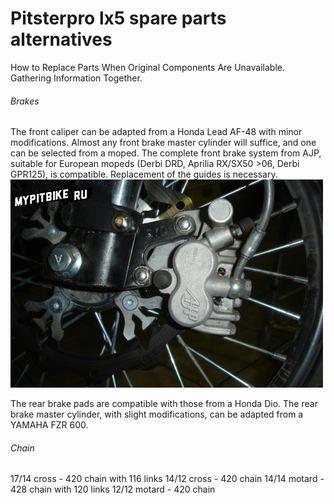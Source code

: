 # Pitsterpro lx5 spare parts alternatives

How to Replace Parts When Original Components Are Unavailable.
Gathering Information Together.

###### Brakes

The front caliper can be adapted from a Honda Lead AF-48 with minor modifications.
Almost any front brake master cylinder will suffice, and one can be selected from a moped.
The complete front brake system from AJP, suitable for European mopeds (Derbi DRD, Aprilia RX/SX50 &gt;06, Derbi GPR125), is compatible. Replacement of the guides is necessary.
![pitsterpro lx5 AJP caliper](../../../static/img/01cfc27544.jpg "pitsterpro lx5 AJP caliper")

The rear brake pads are compatible with those from a Honda Dio.
The rear brake master cylinder, with slight modifications, can be adapted from a YAMAHA FZR 600.

###### Chain

17/14 cross - 420 chain with 116 links
14/12 cross - 420 chain
14/14 motard - 428 chain with 120 links
12/12 motard - 420 chain
